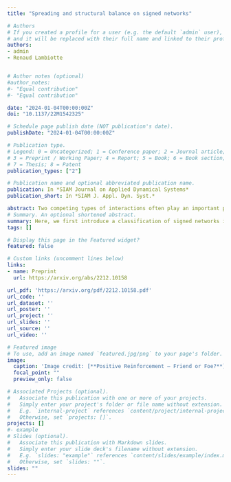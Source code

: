 ```yaml
---
title: "Spreading and structural balance on signed networks"

# Authors
# If you created a profile for a user (e.g. the default `admin` user), write the username (folder name) here 
# and it will be replaced with their full name and linked to their profile.
authors:
- admin
- Renaud Lambiotte


# Author notes (optional)
#author_notes:
#- "Equal contribution"
#- "Equal contribution"

date: "2024-01-04T00:00:00Z"
doi: "10.1137/22M1542325"

# Schedule page publish date (NOT publication's date).
publishDate: "2024-01-04T00:00:00Z"

# Publication type.
# Legend: 0 = Uncategorized; 1 = Conference paper; 2 = Journal article;
# 3 = Preprint / Working Paper; 4 = Report; 5 = Book; 6 = Book section;
# 7 = Thesis; 8 = Patent
publication_types: ["2"]

# Publication name and optional abbreviated publication name.
publication: In *SIAM Journal on Applied Dynamical Systems*
publication_short: In *SIAM J. Appl. Dyn. Syst.*

abstract: Two competing types of interactions often play an important part in shaping system behavior, such as activatory or inhibitory functions in biological systems. Hence, signed networks, where each connection can be either positive or negative, have become popular models over recent years. However, the primary focus of the literature is on the unweighted and structurally balanced ones, where all cycles have an even number of negative edges. Hence here, we first introduce a classification of signed networks into balanced, antibalanced or strictly unbalanced ones, and then characterize each type of signed networks in terms of the spectral properties of the signed weighted adjacency matrix. In particular, we show that the spectral radius of the matrix with signs is smaller than that without if and only if the signed network is strictly unbalanced. These properties are important to understand the dynamics on signed networks, both linear and nonlinear ones. Specifically, we find consistent patterns in a linear and a nonlinear dynamics theoretically, depending on their type of balance. We also propose two measures to further characterize strictly unbalanced networks, motivated by perturbation theory. Finally, we numerically verify these properties through experiments on both synthetic and real networks. 
# Summary. An optional shortened abstract.
summary: Here, we first introduce a classification of signed networks into balanced, antibalanced or strictly unbalanced ones, and then characterize each type of signed networks in terms of the spectral properties of the signed weighted adjacency matrix. Then we find consistent patterns in a linear and a nonlinear dynamics theoretically, depending on their type of balance. 
tags: []

# Display this page in the Featured widget?
featured: false

# Custom links (uncomment lines below)
links:
- name: Preprint
  url: https://arxiv.org/abs/2212.10158

url_pdf: 'https://arxiv.org/pdf/2212.10158.pdf'
url_code: ''
url_dataset: ''
url_poster: ''
url_project: ''
url_slides: ''
url_source: ''
url_video: ''

# Featured image
# To use, add an image named `featured.jpg/png` to your page's folder. 
image:
  caption: 'Image credit: [**Positive Reinforcement – Friend or Foe?**](https://www.onehappydog.com/friend-or-foe/)'
  focal_point: ""
  preview_only: false

# Associated Projects (optional).
#   Associate this publication with one or more of your projects.
#   Simply enter your project's folder or file name without extension.
#   E.g. `internal-project` references `content/project/internal-project/index.md`.
#   Otherwise, set `projects: []`.
projects: []
#- example
# Slides (optional).
#   Associate this publication with Markdown slides.
#   Simply enter your slide deck's filename without extension.
#   E.g. `slides: "example"` references `content/slides/example/index.md`.
#   Otherwise, set `slides: ""`.
slides: ""
---
```

